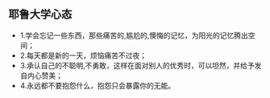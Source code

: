 ## 耶鲁大学心态

- 1.学会忘记一些东西，那些痛苦的,尴尬的,懊悔的记忆，为阳光的记忆腾出空间；
- 2.每天都是新的一天，烦恼痛苦不过夜；
- 3.承认自己的不聪明,不勇敢，这样在面对别人的优秀时，可以坦然，并给予发自内心赞美；
- 4.永远都不要抱怨什么，抱怨只会暴露你的无能。
